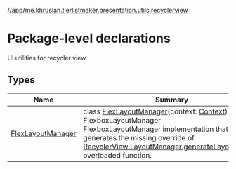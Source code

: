 //[app](../../index.md)/[me.khruslan.tierlistmaker.presentation.utils.recyclerview](index.md)

# Package-level declarations

UI utilities for recycler view.

## Types

| Name | Summary |
|---|---|
| [FlexLayoutManager](-flex-layout-manager/index.md) | class [FlexLayoutManager](-flex-layout-manager/index.md)(context: [Context](https://developer.android.com/reference/kotlin/android/content/Context.html)) : FlexboxLayoutManager<br>FlexboxLayoutManager implementation that generates the missing override of [RecyclerView.LayoutManager.generateLayoutParams](https://developer.android.com/reference/kotlin/androidx/recyclerview/widget/RecyclerView.LayoutManager.html#generatelayoutparams) overloaded function. |
